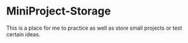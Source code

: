 # MiniProject-Storage
This is a place for me to practice as well as store small projects or test certain ideas.
